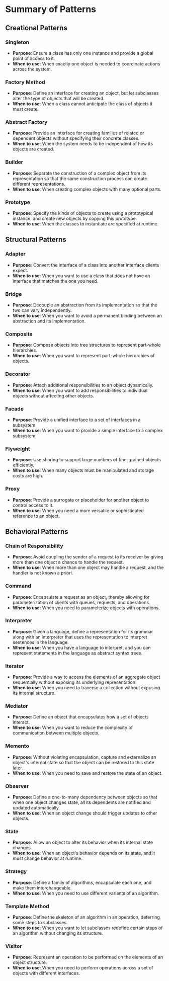 # Summary of Patterns 

## Creational Patterns

### Singleton
- **Purpose**: Ensure a class has only one instance and provide a global point of access to it.
- **When to use**: When exactly one object is needed to coordinate actions across the system.

### Factory Method
- **Purpose**: Define an interface for creating an object, but let subclasses alter the type of objects that will be created.
- **When to use**: When a class cannot anticipate the class of objects it must create.

### Abstract Factory
- **Purpose**: Provide an interface for creating families of related or dependent objects without specifying their concrete classes.
- **When to use**: When the system needs to be independent of how its objects are created.

### Builder
- **Purpose**: Separate the construction of a complex object from its representation so that the same construction process can create different representations.
- **When to use**: When creating complex objects with many optional parts.

### Prototype
- **Purpose**: Specify the kinds of objects to create using a prototypical instance, and create new objects by copying this prototype.
- **When to use**: When the classes to instantiate are specified at runtime.

## Structural Patterns

### Adapter
- **Purpose**: Convert the interface of a class into another interface clients expect.
- **When to use**: When you want to use a class that does not have an interface that matches the one you need.

### Bridge
- **Purpose**: Decouple an abstraction from its implementation so that the two can vary independently.
- **When to use**: When you want to avoid a permanent binding between an abstraction and its implementation.

### Composite
- **Purpose**: Compose objects into tree structures to represent part-whole hierarchies.
- **When to use**: When you want to represent part-whole hierarchies of objects.

### Decorator
- **Purpose**: Attach additional responsibilities to an object dynamically.
- **When to use**: When you want to add responsibilities to individual objects without affecting other objects.

### Facade
- **Purpose**: Provide a unified interface to a set of interfaces in a subsystem.
- **When to use**: When you want to provide a simple interface to a complex subsystem.

### Flyweight
- **Purpose**: Use sharing to support large numbers of fine-grained objects efficiently.
- **When to use**: When many objects must be manipulated and storage costs are high.

### Proxy
- **Purpose**: Provide a surrogate or placeholder for another object to control access to it.
- **When to use**: When you need a more versatile or sophisticated reference to an object.

## Behavioral Patterns

### Chain of Responsibility
- **Purpose**: Avoid coupling the sender of a request to its receiver by giving more than one object a chance to handle the request.
- **When to use**: When more than one object may handle a request, and the handler is not known a priori.

### Command
- **Purpose**: Encapsulate a request as an object, thereby allowing for parameterization of clients with queues, requests, and operations.
- **When to use**: When you need to parameterize objects with operations.

### Interpreter
- **Purpose**: Given a language, define a representation for its grammar along with an interpreter that uses the representation to interpret sentences in the language.
- **When to use**: When you have a language to interpret, and you can represent statements in the language as abstract syntax trees.

### Iterator
- **Purpose**: Provide a way to access the elements of an aggregate object sequentially without exposing its underlying representation.
- **When to use**: When you need to traverse a collection without exposing its internal structure.

### Mediator
- **Purpose**: Define an object that encapsulates how a set of objects interact.
- **When to use**: When you want to reduce the complexity of communication between multiple objects.

### Memento
- **Purpose**: Without violating encapsulation, capture and externalize an object's internal state so that the object can be restored to this state later.
- **When to use**: When you need to save and restore the state of an object.

### Observer
- **Purpose**: Define a one-to-many dependency between objects so that when one object changes state, all its dependents are notified and updated automatically.
- **When to use**: When an object change should trigger updates to other objects.

### State
- **Purpose**: Allow an object to alter its behavior when its internal state changes.
- **When to use**: When an object's behavior depends on its state, and it must change behavior at runtime.

### Strategy
- **Purpose**: Define a family of algorithms, encapsulate each one, and make them interchangeable.
- **When to use**: When you need to use different variants of an algorithm.

### Template Method
- **Purpose**: Define the skeleton of an algorithm in an operation, deferring some steps to subclasses.
- **When to use**: When you want to let subclasses redefine certain steps of an algorithm without changing its structure.

### Visitor
- **Purpose**: Represent an operation to be performed on the elements of an object structure.
- **When to use**: When you need to perform operations across a set of objects with different interfaces.